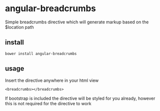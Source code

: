 angular-breadcrumbs
===================

Simple breadcrumbs directive which will generate markup based on the $location path

install
-------

```
bower install angular-breadcrumbs
```

usage
-----

Insert the directive anywhere in your html view

```
<breadcrumbs></breadcrumbs>
```

If bootstrap is included the directive will be styled for you already, however this is not required for the directive to work
